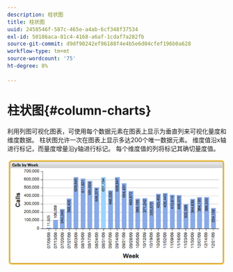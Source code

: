 ```yaml
---
description: 柱状图
title: 柱状图
uuid: 2458546f-587c-465e-a4ab-6cf348f37534
exl-id: 50186aca-81c4-4168-a6af-1cdaf7a282fb
source-git-commit: d9df90242ef96188f4e4b5e6d04cfef196b0a628
workflow-type: tm+mt
source-wordcount: '75'
ht-degree: 8%

---
```


# 柱状图{#column-charts}

利用列图可视化图表，可使用每个数据元素在图表上显示为垂直列来可视化量度和维度数据。 柱状图允许一次在图表上显示多达200个唯一数据元素。 维度值沿x轴进行标记，而量度增量沿y轴进行标记。 每个维度值的列将标记其确切量度值。

![](assets/column1.png)
